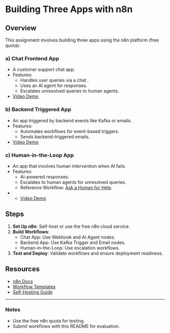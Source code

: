 
# Building Three Apps with n8n

## Overview
This assignment involves building three apps using the n8n platform (free quota):

### a) Chat Frontend App
- A customer support chat app.
- Features:
  - Handles user queries via a chat .
  - Uses an AI agent for responses.
  - Escalates unresolved queries to human agents.
- [Video Demo ]()

### b) Backend Triggered App
- An app triggered by backend events like Kafka or emails.
- Features:
  - Automates workflows for event-based triggers.
  - Sends backend-triggered emails.
- [Video Demo ]()
  
### c) Human-in-the-Loop App
- An app that involves human intervention when AI fails.
- Features:
  - AI-powered responses.
  - Escalates to human agents for unresolved queries.
  - Reference Workflow: [Ask a Human for Help](https://n8n.io/workflows/2095-ask-a-human-for-help-when-the-ai-doesnt-know-the-answer).
- - [Video Demo ]()

## Steps
1. **Set Up n8n**: Self-host or use the free n8n cloud service.
2. **Build Workflows**:
   - Chat App: Use Webhook and AI Agent nodes.
   - Backend App: Use Kafka Trigger and Email nodes.
   - Human-in-the-Loop: Use escalation workflows.
3. **Test and Deploy**: Validate workflows and ensure deployment readiness.

## Resources
- [n8n Docs](https://docs.n8n.io/)
- [Workflow Templates](https://n8n.io/workflows)
- [Self-Hosting Guide](https://n8n.io/blog/self-host-n8n-with-docker/)

---

### Notes
- Use the free n8n quota for testing.
- Submit workflows with this README for evaluation.
